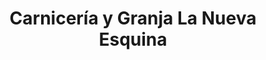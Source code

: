 ---
title: "Carnicería y Granja La Nueva Esquina"
url: /florencio-varela/carniceria-y-granja-la-nueva-esquina/
shop: Lebensmittel
---